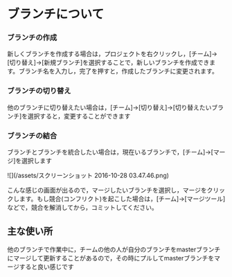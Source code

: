 # ブランチについて

### ブランチの作成

新しくブランチを作成する場合は，プロジェクトを右クリックし，\[チーム\]-&gt;\[切り替え\]-&gt;\[新規ブランチ\]を選択することで，新しいブランチを作成できます。ブランチ名を入力し，完了を押すと，作成したブランチに変更されます。

### ブランチの切り替え

他のブランチに切り替えたい場合は，\[チーム\]-&gt;\[切り替え\]-&gt;\[切り替えたいブランチ\]を選択すると，変更することができます

### ブランチの結合

ブランチとブランチを統合したい場合は，現在いるブランチで，\[チーム\]-&gt;\[マージ\]を選択します

![](/assets/スクリーンショット 2016-10-28 03.47.46.png)

こんな感じの画面が出るので，マージしたいブランチを選択し，マージをクリックします。もし競合\(コンフリクト\)を起こした場合は，\[チーム\]-&gt;\[マージツール\]などで，競合を解消してから，コミットしてください。

## 主な使い所

他のブランチで作業中に，チームの他の人が自分のブランチをmasterブランチにマージして更新することがあるので，その時にプルしてmasterブランチをマージすると良い感じです

